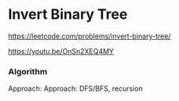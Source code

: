 # Invert Binary Tree

https://leetcode.com/problems/invert-binary-tree/

https://youtu.be/OnSn2XEQ4MY

### Algorithm
Approach: Approach: DFS/BFS, recursion

